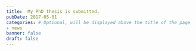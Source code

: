 ```yaml
---
title:  My PhD thesis is submitted.
pubDate: 2017-05-01
categories: # Optional, will be displayed above the title of the page
- news
banner: false
draft: false
---
```

